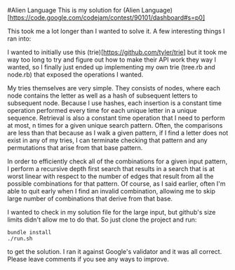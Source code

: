 #Alien Language
This is my solution for (Alien Language)[https://code.google.com/codejam/contest/90101/dashboard#s=p0]

This took me a lot longer than I wanted to solve it.  A few interesting things I ran into:

I wanted to initially use this (trie)[https://github.com/tyler/trie] but it took me way too long to try and figure out how to make their API work they way I wanted, so I finally just ended up implementing my own trie (tree.rb and node.rb) that exposed the operations I wanted.

My tries themselves are very simple.  They consists of nodes, where each node contains the letter as well as a hash of subsequent letters to subsequent node.  Because I use hashes, each insertion is a constant time operation performed every time for each unique letter in a unique sequence.  Retrieval is also a constant time operation that I need to perform at most, n times for a given unique search pattern.  Often, the comparisons are less than that because as I walk a given pattern, if I find a letter does not exist in any of my tries, I can terminate checking that pattern and any permutations that arise from that base pattern.

In order to efficiently check all of the combinations for a given input pattern, I perform a recursive depth first search that results in a search that is at worst linear with respect to the number of edges that result from all the possible combinations for that pattern.  Of course, as I said earlier, often I'm able to quit early when I find an invalid combination, allowing me to skip large number of combinations that derive from that base.

I wanted to check in my solution file for the large input, but github's size limits didn't allow me to do that.  So just clone the project and run:

```shell
bundle install
./run.sh
```

to get the solution.  I ran it against Google's validator and it was all correct.  Please leave comments if you see any ways to improve.
